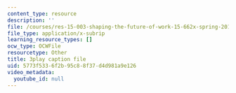 ```yaml
---
content_type: resource
description: ''
file: /courses/res-15-003-shaping-the-future-of-work-15-662x-spring-2016/5773f5336f2b95c88f37d4d981a9e126_8MLEYc3PLUc.srt
file_type: application/x-subrip
learning_resource_types: []
ocw_type: OCWFile
resourcetype: Other
title: 3play caption file
uid: 5773f533-6f2b-95c8-8f37-d4d981a9e126
video_metadata:
  youtube_id: null
---
```

